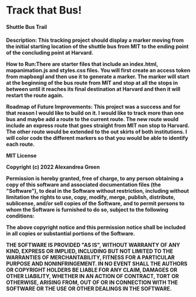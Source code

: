 # Track that Bus!
<h4>Shuttle Bus Trail<h4>
  
Description: This tracking project should display a marker moving from the initial starting location of the shuttle bus from MIT to the ending point of the concluding point at Harvard.

How to Run:There are starter files that include an index.html, mapanimation.js and styles.css files. You will first create an access token from mapboxgl and then use it to generate a marker. The marker will start at the beginning of the bus route from MIT and stop at all the stops in between until it reaches its final destination at Harvard and then it will restart the route again.
  
Roadmap of Future Improvements: This project was a success and for that reason I would like to build on it. I would like to track more than one bus and maybe add a route to the current route. The new route would include an express route that goes straight from MIT non stop to Harvard. The other route would be extended to the out skirts of both institutions. I will color code the different markers so that you would be able to identify each route.

 MIT License

Copyright (c) 2022 Alexandrea Green

Permission is hereby granted, free of charge, to any person obtaining a copy
of this software and associated documentation files (the "Software"), to deal
in the Software without restriction, including without limitation the rights
to use, copy, modify, merge, publish, distribute, sublicense, and/or sell
copies of the Software, and to permit persons to whom the Software is
furnished to do so, subject to the following conditions:

The above copyright notice and this permission notice shall be included in all
copies or substantial portions of the Software.

THE SOFTWARE IS PROVIDED "AS IS", WITHOUT WARRANTY OF ANY KIND, EXPRESS OR
IMPLIED, INCLUDING BUT NOT LIMITED TO THE WARRANTIES OF MERCHANTABILITY,
FITNESS FOR A PARTICULAR PURPOSE AND NONINFRINGEMENT. IN NO EVENT SHALL THE
AUTHORS OR COPYRIGHT HOLDERS BE LIABLE FOR ANY CLAIM, DAMAGES OR OTHER
LIABILITY, WHETHER IN AN ACTION OF CONTRACT, TORT OR OTHERWISE, ARISING FROM,
OUT OF OR IN CONNECTION WITH THE SOFTWARE OR THE USE OR OTHER DEALINGS IN THE
SOFTWARE.
